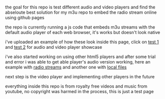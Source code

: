 the goal for this repo is test different audio and video players and find the abseloute best solution for my m3u repo to embed the radio stream online using github pages

the repo is currently running a js code that embeds m3u streams with the default audio player of each web browser, it's works but doesn't look native

i've uploaded an example of how these look inside this page, click on [test 1](https://junguler.github.io/test/1.html) and [test 2](https://junguler.github.io/test/2.html) for audio and video player showcase

i've also started working on using other html5 players and after some trial and error i was able to get able player's audio version working, here an example with [radio streams](https://junguler.github.io/test/demos/test.html) and another one with [local files](https://junguler.github.io/test/demos/test2.html) 

next step is the video player and implementing other players in the future

everything inside this repo is from royalty free videos and music from youtube, no copyright was harmed in the process, this is just a test page
